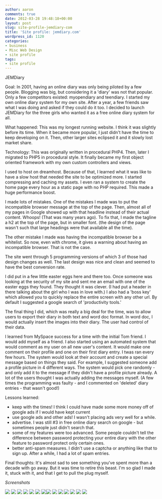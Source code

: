 ```yaml
---
author: aaron
comments: true
date: 2012-03-28 19:48:18+00:00
layout: post
slug: site-profile-jemdiary-com
title: 'Site profile: jemdiary.com'
wordpress_id: 1120
categories:
- business
- Misc Web Design
- site profile
tags:
- site profile
---
```


JEMDiary

Goal: In 2001, having an online diary was only being piloted by a few people.  Blogging was big, but considering it a 'diary' was not that popular.  Only a few competitors existed: myopendiary and teendiary.  I started my own online diary system for my own site.  After a year, a few friends saw what I was doing and asked if they could do it too.  I decided to launch JEMDiary for the three girls who wanted it as a free online diary system for all.  

What happened: This was my longest running website.  I think it was slightly before its time.  When it became more popular, I just didn't have the time to keep developing on it.  Then, other larger sites eclipsed it and it slowly lost market share.

Technology:
This was originally written in procedural PHP4.  Then, later I migrated to PHP5 in procedural style.  It finally became my first object oriented framework with my own custom controllers and views.  

I used to host on dreamhost.  Because of that, I learned what it was like to have a slow host that needed the site to be optimized more.  I started compressing and caching my assets.  I even ran a system to create the home page every hour as a static page with no PHP required.  This made a huge performance boost.

I made lots of mistakes.  One of the mistakes I made was to put the incompatible browser message at the top of the page.  Then, almost all of my pages in Google showed up with that headline instead of their actual content.  Whoops!  (That was many years ago).  To fix that, I made the tagline a h2 at the top of the page, but in smaller font.  (the design of the page wasn't such that large headings were that available all the time).

The other mistake I made was having the incompatible browser be a whitelist.  So now, even with chrome, it gives a warning about having an incompatible browser.  That is not the case.

The site went through 5 programming versions of which 3 of those had design changes as well.  The last design was nice and clean and seemed to have the best conversion rate.

I did put in a few little easter eggs here and there too.  Once someone was looking at the security of my site and sent me an email with one of the easter eggs they found.  They thought it was clever. (I had put a header in there talking about the girl who I was in love with.)  I also had a 'boss key' which allowed you to quickly replace the entire screen with any other url.  By default I suggested a google search of 'productivity tools.'

The final thing I did, which was really a big deal for the time, was to allow users to export their diary in both text and word doc format.  In word doc, I would actually insert the images into their diary.  The user had control of their data.

I learned from MySpace success for a time with the initial Tom friend.  I would add myself as a friend.  I also started using an automated system that would comment as my user on all new user's content. It would make one comment on their profile and one on their first diary entry. I twas ran every few hours.  The system would look at their account and create a special message based on things they said.  For example, I suggested someone add a profile picture in 4 different ways. The system would pick one randomly - and only add it to the message if they didn't have a profile picture already.  A lot of the users thought I was actually adding the messages myself.  (A few times the programming was faulty - and I commented on 'deleted' diary entries - that wasn't good!)

Lessons learned:
- keep with the times!  I think I could have made some more money off of google ads if I would have kept current
- use google ads and other ads! I wasn't placing ads very well for a while.
- advertise.  I was still #3 in free online diary search on google - but sometimes people just didn't search that.
- some of my features were too advanced.  Some people couldn't tell the difference between password protecting your entire diary with the other feature to password protect only certain ones.
- better anti-spam measures.  I didn't use a captcha or anything like that to sign up.  After a while, I had a lot of spam entries.

Final thoughts:
It's almost sad to see something you've spent more than a decade with go away.  But it was time to retire this beast.  I'm so glad I made it, stuck with it, and that I get to pull the plug myself.

_Screenshots_

[![](http://aaronsaray.com/wp-content/uploads/2012/03/Screenshot-at-2012-03-14-162645-150x150.png)](http://aaronsaray.com/wp-content/uploads/2012/03/Screenshot-at-2012-03-14-162645.png)
[![](http://aaronsaray.com/wp-content/uploads/2012/03/Screenshot-at-2012-03-14-162725-150x150.png)](http://aaronsaray.com/wp-content/uploads/2012/03/Screenshot-at-2012-03-14-162725.png)
[![](http://aaronsaray.com/wp-content/uploads/2012/03/Screenshot-at-2012-03-14-162737-150x150.png)](http://aaronsaray.com/wp-content/uploads/2012/03/Screenshot-at-2012-03-14-162737.png)
[![](http://aaronsaray.com/wp-content/uploads/2012/03/Screenshot-at-2012-03-14-162758-150x150.png)](http://aaronsaray.com/wp-content/uploads/2012/03/Screenshot-at-2012-03-14-162758.png)
[![](http://aaronsaray.com/wp-content/uploads/2012/03/Screenshot-at-2012-03-14-162812-150x150.png)](http://aaronsaray.com/wp-content/uploads/2012/03/Screenshot-at-2012-03-14-162812.png)
[![](http://aaronsaray.com/wp-content/uploads/2012/03/Screenshot-at-2012-03-14-162819-150x150.png)](http://aaronsaray.com/wp-content/uploads/2012/03/Screenshot-at-2012-03-14-162819.png)
[![](http://aaronsaray.com/wp-content/uploads/2012/03/Screenshot-at-2012-03-14-162836-150x150.png)](http://aaronsaray.com/wp-content/uploads/2012/03/Screenshot-at-2012-03-14-162836.png)[![](http://aaronsaray.com/wp-content/uploads/2012/03/Screenshot-at-2012-03-14-162846-150x150.png)](http://aaronsaray.com/wp-content/uploads/2012/03/Screenshot-at-2012-03-14-162846.png)
[![](http://aaronsaray.com/wp-content/uploads/2012/03/Screenshot-at-2012-03-14-162854-150x150.png)](http://aaronsaray.com/wp-content/uploads/2012/03/Screenshot-at-2012-03-14-162854.png)
[![](http://aaronsaray.com/wp-content/uploads/2012/03/Screenshot-at-2012-03-14-162906-150x150.png)](http://aaronsaray.com/wp-content/uploads/2012/03/Screenshot-at-2012-03-14-162906.png)
[![](http://aaronsaray.com/wp-content/uploads/2012/03/Screenshot-at-2012-03-14-162917-150x150.png)](http://aaronsaray.com/wp-content/uploads/2012/03/Screenshot-at-2012-03-14-162917.png)
[![](http://aaronsaray.com/wp-content/uploads/2012/03/Screenshot-at-2012-03-14-163004-150x150.png)](http://aaronsaray.com/wp-content/uploads/2012/03/Screenshot-at-2012-03-14-163004.png)
[![](http://aaronsaray.com/wp-content/uploads/2012/03/Screenshot-at-2012-03-14-164457-150x150.png)](http://aaronsaray.com/wp-content/uploads/2012/03/Screenshot-at-2012-03-14-164457.png)
[![](http://aaronsaray.com/wp-content/uploads/2012/03/Screenshot-at-2012-03-18-114756-150x132.png)](http://aaronsaray.com/wp-content/uploads/2012/03/Screenshot-at-2012-03-18-114756.png)
